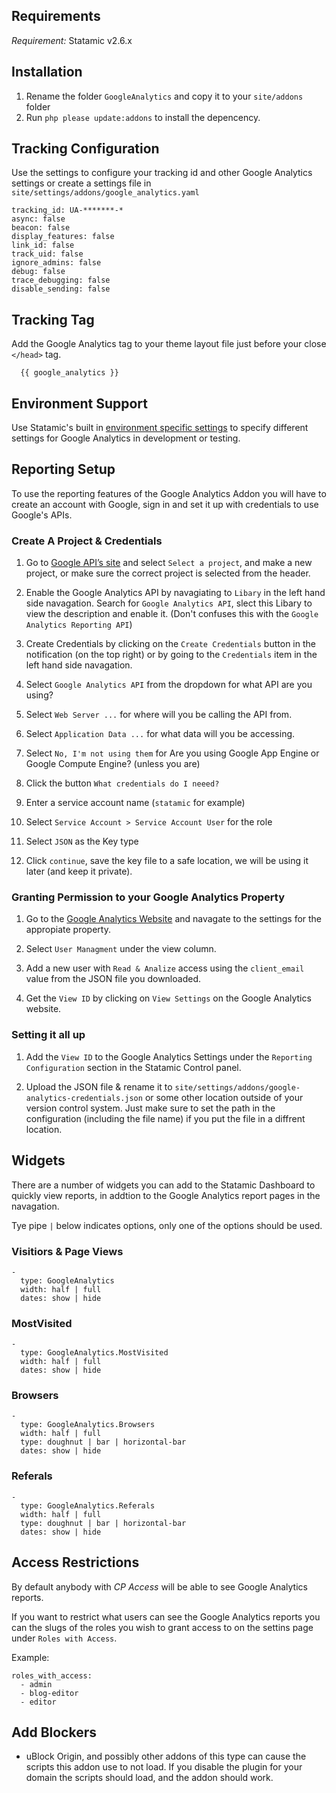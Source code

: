 ## Requirements
*Requirement:* Statamic v2.6.x

## Installation
1. Rename the folder `GoogleAnalytics` and copy it to your `site/addons` folder
2. Run `php please update:addons` to install the depencency.

## Tracking Configuration
Use the settings to configure your tracking id and other Google Analytics settings or create a settings file in `site/settings/addons/google_analytics.yaml`
```
tracking_id: UA-*******-*
async: false
beacon: false
display_features: false
link_id: false
track_uid: false
ignore_admins: false
debug: false
trace_debugging: false
disable_sending: false

```

## Tracking Tag
Add the Google Analytics tag to your theme layout file just before your close `</head>` tag.

```
  {{ google_analytics }}
```

## Environment Support
Use Statamic's built in [environment specific settings](https://docs.statamic.com/settings#environment) to specify different settings for Google Analytics in development or testing.

## Reporting Setup
To use the reporting features of the Google Analytics Addon you will have to create an account with Google, sign in and set it up with credentials to use Google's APIs.

### Create A Project & Credentials
1. Go to [Google API’s site](https://console.developers.google.com/apis) and select `Select a project`, and make a new project, or make sure the correct project is selected from the header.

2. Enable the Google Analytics API by navagiating to `Libary` in the left hand side navagation. Search for `Google Analytics API`, slect this Libary to view the description and enable it. (Don't confuses this with the `Google Analytics Reporting API`)

3. Create Credentials by clicking on the `Create Credentials` button in the notification (on the top right) or by going to the `Credentials` item in the left hand side navagation.

4. Select `Google Analytics API` from the dropdown for what API are you using?

5. Select `Web Server ...` for where will you be calling the API from.

6. Select `Application Data ...` for what data will you be accessing.

7. Select `No, I'm not using them` for Are you using Google App Engine or Google Compute Engine? (unless you are)

8. Click the button `What credentials do I neeed?`

9. Enter a service account name (`statamic` for example)

10. Select `Service Account > Service Account User` for the role

11. Select `JSON` as the Key type

12. Click `continue`, save the key file to a safe location, we will be using it later (and keep it private).

### Granting Permission to your Google Analytics Property
1. Go to the [Google Analytics Website](https://analytics.google.com/analytics) and navagate to the settings for the appropiate property.

2. Select `User Managment` under the view column.

3. Add a new user with `Read & Analize` access using the `client_email` value from the JSON file you downloaded.

4. Get the `View ID` by clicking on `View Settings` on the Google Analytics website.

### Setting it all up
1. Add the `View ID` to the Google Analytics Settings under the `Reporting Configuration` section in the Statamic Control panel.

2. Upload the JSON file & rename it to `site/settings/addons/google-analytics-credentials.json` or some other location outside of your version control system. Just make sure to set the path in the configuration (including the file name) if you put the file in a diffrent location.

## Widgets
There are a number of widgets you can add to the Statamic Dashboard to quickly view reports, in addtion to the Google Analytics report pages in the navagation.

Tye pipe `|` below indicates options, only one of the options should be used.

### Visitiors & Page Views
```
-
  type: GoogleAnalytics
  width: half | full
  dates: show | hide
```

### MostVisited
```
-
  type: GoogleAnalytics.MostVisited
  width: half | full
  dates: show | hide
```

### Browsers
```
-
  type: GoogleAnalytics.Browsers
  width: half | full
  type: doughnut | bar | horizontal-bar
  dates: show | hide
```

### Referals
```
-
  type: GoogleAnalytics.Referals
  width: half | full
  type: doughnut | bar | horizontal-bar
  dates: show | hide
```

## Access Restrictions
By default anybody with *CP Access* will be able to see Google Analytics reports.

If you want to restrict what users can see the Google Analytics reports you can the slugs of the roles you wish to grant access to on the settins page under `Roles with Access`.

Example:
```
roles_with_access:
  - admin
  - blog-editor
  - editor
```

## Add Blockers
- uBlock Origin, and possibly other addons of this type can cause the scripts this addon use to not load. If you disable the plugin for your domain the scripts should load, and the addon should work.

